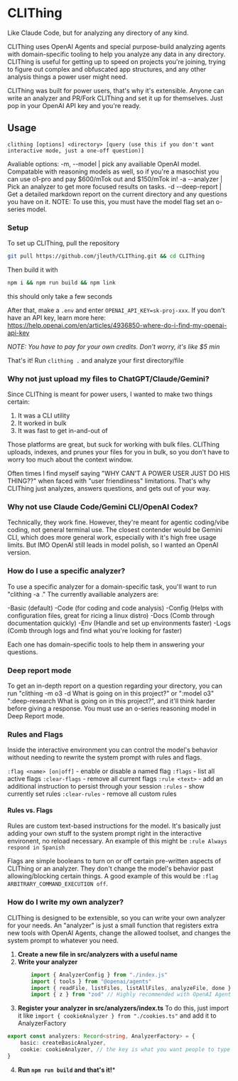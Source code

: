 # CLIThing
Like Claude Code, but for analyzing any directory of any kind.

CLIThing uses OpenAI Agents and special purpose-build analyzing agents with domain-specific tooling to help you analyze any data in any directory. CLIThing is useful for getting up to speed on projects you're joining, trying to figure out complex and obfuscated app structures, and any other analysis things a power user might need.

CLIThing was built for power users, that's why it's extensible. Anyone can write an analyzer and PR/Fork CLIThing and set it up for themselves. Just pop in your OpenAI API key and you're ready.

## Usage
`clithing [options] <directory> [query (use this if you don't want interactive mode, just a one-off question)]`

Avaliable options:
 -m, --model | pick any availiable OpenAI model. Compatable with reasoning models as well, so if you're a masochist you can use o1-pro and pay $600/mTok out and $150/mTok in!
 -a --analyzer | Pick an analyzer to get more focused results on tasks.
 -d --deep-report <question> | Get a detailed markdown report on the current directory and any questions you have on it. NOTE: To use this, you must have the model flag set an o-series model.

### Setup
To set up CLIThing, pull the repository

```bash
git pull https://github.com/jleuth/CLIThing.git && cd CLIThing
```

Then build it with
```bash
npm i && npm run build && npm link
```
this should only take a few seconds

After that, make a `.env` and enter `OPENAI_API_KEY=sk-proj-xxx`. If you don't have an API key, learn more here: https://help.openai.com/en/articles/4936850-where-do-i-find-my-openai-api-key

*NOTE: You have to pay for your own credits. Don't worry, it's like $5 min*

That's it! Run `clithing .` and analyze your first directory/file

### Why not just upload my files to ChatGPT/Claude/Gemini?
Since CLIThing is meant for power users, I wanted to make two things certain:

1. It was a CLI utility
2. It worked in bulk
3. It was fast to get in-and-out of

Those platforms are great, but suck for working with bulk files. CLIThing uploads, indexes, and prunes your files for you in bulk, so you don't have to worry too much about the context window. 

Often times I find myself saying "WHY CAN'T A POWER USER JUST DO HIS THING??" when faced with "user friendliness" limitations. That's why CLIThing just analyzes, answers questions, and gets out of your way.

### Why not use Claude Code/Gemini CLI/OpenAI Codex?
Technically, they work fine. However, they're meant for agentic coding/vibe coding, not general terminal use. The closest contender would be Gemini CLI, which does more general work, especially with it's high free usage limits. But IMO OpenAI still leads in model polish, so I wanted an OpenAI version.

### How do I use a specific analyzer?
To use a specific analyzer for a domain-specific task, you'll want to run "clithing -a <chosen analyzer> ." The currently availiable analyzers are:

 -Basic (default)
 -Code (for coding and code analysis)
 -Config (Helps with configuration files, great for ricing a linux distro)
 -Docs (Comb through documentation quickly)
 -Env (Handle and set up environments faster)
 -Logs (Comb through logs and find what you're looking for faster)

Each one has domain-specific tools to help them in answering your questions.

### Deep report mode
To get an in-depth report on a question regarding your directory, you can run "clithing -m o3 -d What is going on in this project?" or ":model o3" ":deep-research What is going on in this project?", and it'll think harder before giving a response. You must use an o-series reasoning model in Deep Report mode. 

### Rules and Flags
Inside the interactive environment you can control the model's behavior without needing to rewrite the system prompt with rules and flags.

`:flag <name> [on|off]` - enable or disable a named flag
`:flags` - list all active flags
`:clear-flags` - remove all current flags
`:rule <text>` - add an additional instruction to persist through your session
`:rules` - show currently set rules
`:clear-rules` - remove all custom rules

#### Rules vs. Flags
Rules are custom text-based instructions for the model. It's basically just adding your own stuff to the system prompt right in the interactive environent, no reload necessary. An example of this might be `:rule Always respond in Spanish`

Flags are simple booleans to turn on or off certain pre-written aspects of CLIThing or an analyzer. They don't change the model's behavior past allowing/blocking certain things. A good example of this would be `:flag ARBITRARY_COMMAND_EXECUTION off`.


### How do I write my own analyzer?
CLIThing is designed to be extensible, so you can write your own analyzer for your needs. An "analyzer" is just a small function that registers extra new tools with OpenAI Agents, change the allowed toolset, and changes the system prompt to whatever you need. 

1. **Create a new file in src/analyzers with a useful name**
2. **Write your analyzer**
    ```ts
        import { AnalyzerConfig } from "./index.js"
        import { tools } from "@openai/agents"
        import { readFile, listFiles, listAllFiles, analyzeFile, done } from "./basic.js" // if you want the full basic toolset. The only NECESSARY one is "done".
        import { z } from "zod" // Highly recommended with OpenAI Agents tool definitions, doing all that JSON is confusing and no fun.
    ```
3. **Register your analyzer in src/analyzers/index.ts**
To do this, just import it like `import { cookieAnalyzer } from "./cookies.ts"` and add it to AnalyzerFactory

```ts
export const analyzers: Record<string, AnalyzerFactory> = {
    basic: createBasicAnalyzer,
    cookie: cookieAnalyzer, // the key is what you want people to type when calling the analyzer "-a cookie", the value is whatever your export/import was called.
}
```

4. **Run `npm run build` and that's it!***
